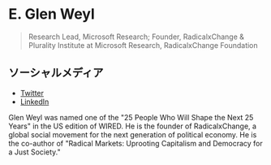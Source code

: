 # E. Glen Weyl

> Research Lead, Microsoft Research; Founder, RadicalxChange & Plurality Institute at Microsoft Research, RadicalxChange Foundation

## ソーシャルメディア

- [Twitter](glenweyl)
- [LinkedIn](eglenweyl)


Glen Weyl was named one of the "25 People Who Will Shape the Next 25 Years" in the US edition of WIRED. He is the founder of RadicalxChange, a global social movement for the next generation of political economy. He is the co-author of "Radical Markets: Uprooting Capitalism and Democracy for a Just Society."
